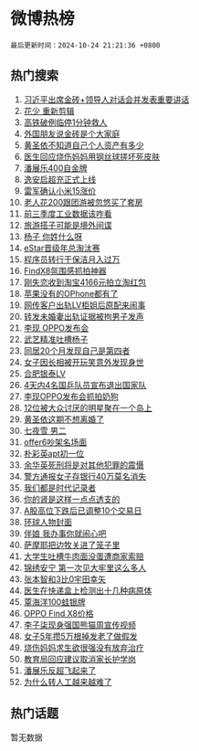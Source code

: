 # 微博热榜

`最后更新时间：2024-10-24 21:21:36 +0800`

## 热门搜索

1. [习近平出席金砖+领导人对话会并发表重要讲话](https://m.weibo.cn/search?containerid=100103type%3D1%26t%3D10%26q%3D%23%E4%B9%A0%E8%BF%91%E5%B9%B3%E5%87%BA%E5%B8%AD%E9%87%91%E7%A0%96%2B%E9%A2%86%E5%AF%BC%E4%BA%BA%E5%AF%B9%E8%AF%9D%E4%BC%9A%E5%B9%B6%E5%8F%91%E8%A1%A8%E9%87%8D%E8%A6%81%E8%AE%B2%E8%AF%9D%23&stream_entry_id=51&isnewpage=1&extparam=seat%3D1%26cate%3D10103%26stream_entry_id%3D51%26pos%3D0%26filter_type%3Drealtimehot%26q%3D%2523%25E4%25B9%25A0%25E8%25BF%2591%25E5%25B9%25B3%25E5%2587%25BA%25E5%25B8%25AD%25E9%2587%2591%25E7%25A0%2596%252B%25E9%25A2%2586%25E5%25AF%25BC%25E4%25BA%25BA%25E5%25AF%25B9%25E8%25AF%259D%25E4%25BC%259A%25E5%25B9%25B6%25E5%258F%2591%25E8%25A1%25A8%25E9%2587%258D%25E8%25A6%2581%25E8%25AE%25B2%25E8%25AF%259D%2523%26dgr%3D0%26c_type%3D51%26display_time%3D1729776095%26pre_seqid%3D17297760953540106353068)
1. [花少 重新剪辑](https://m.weibo.cn/search?containerid=100103type%3D1%26t%3D10%26q%3D%E8%8A%B1%E5%B0%91+%E9%87%8D%E6%96%B0%E5%89%AA%E8%BE%91&stream_entry_id=31&isnewpage=1&extparam=seat%3D1%26flag%3D2%26stream_entry_id%3D31%26realpos%3D1%26lcate%3D5001%26cate%3D5001%26band_rank%3D1%26pos%3D0%26filter_type%3Drealtimehot%26q%3D%25E8%258A%25B1%25E5%25B0%2591%2520%25E9%2587%258D%25E6%2596%25B0%25E5%2589%25AA%25E8%25BE%2591%26dgr%3D0%26c_type%3D31%26display_time%3D1729776095%26pre_seqid%3D17297760953540106353068)
1. [高铁破例临停1分钟救人](https://m.weibo.cn/search?containerid=100103type%3D1%26t%3D10%26q%3D%23%E9%AB%98%E9%93%81%E7%A0%B4%E4%BE%8B%E4%B8%B4%E5%81%9C1%E5%88%86%E9%92%9F%E6%95%91%E4%BA%BA%23&stream_entry_id=31&isnewpage=1&extparam=seat%3D1%26flag%3D32768%26stream_entry_id%3D31%26realpos%3D2%26lcate%3D5001%26cate%3D5001%26band_rank%3D2%26pos%3D1%26filter_type%3Drealtimehot%26q%3D%2523%25E9%25AB%2598%25E9%2593%2581%25E7%25A0%25B4%25E4%25BE%258B%25E4%25B8%25B4%25E5%2581%259C1%25E5%2588%2586%25E9%2592%259F%25E6%2595%2591%25E4%25BA%25BA%2523%26dgr%3D0%26c_type%3D31%26display_time%3D1729776095%26pre_seqid%3D17297760953540106353068)
1. [外国朋友说金砖是个大家庭](https://m.weibo.cn/search?containerid=100103type%3D1%26t%3D10%26q%3D%23%E5%A4%96%E5%9B%BD%E6%9C%8B%E5%8F%8B%E8%AF%B4%E9%87%91%E7%A0%96%E6%98%AF%E4%B8%AA%E5%A4%A7%E5%AE%B6%E5%BA%AD%23&stream_entry_id=31&isnewpage=1&extparam=seat%3D1%26flag%3D1%26stream_entry_id%3D31%26realpos%3D3%26lcate%3D5001%26cate%3D5001%26band_rank%3D3%26pos%3D2%26filter_type%3Drealtimehot%26q%3D%2523%25E5%25A4%2596%25E5%259B%25BD%25E6%259C%258B%25E5%258F%258B%25E8%25AF%25B4%25E9%2587%2591%25E7%25A0%2596%25E6%2598%25AF%25E4%25B8%25AA%25E5%25A4%25A7%25E5%25AE%25B6%25E5%25BA%25AD%2523%26dgr%3D0%26c_type%3D31%26display_time%3D1729776095%26pre_seqid%3D17297760953540106353068)
1. [黄圣依不知道自己个人资产有多少](https://m.weibo.cn/search?containerid=100103type%3D1%26t%3D10%26q%3D%23%E9%BB%84%E5%9C%A3%E4%BE%9D%E4%B8%8D%E7%9F%A5%E9%81%93%E8%87%AA%E5%B7%B1%E4%B8%AA%E4%BA%BA%E8%B5%84%E4%BA%A7%E6%9C%89%E5%A4%9A%E5%B0%91%23&stream_entry_id=31&isnewpage=1&extparam=seat%3D1%26flag%3D1%26stream_entry_id%3D31%26realpos%3D4%26lcate%3D5001%26cate%3D5001%26band_rank%3D4%26pos%3D3%26filter_type%3Drealtimehot%26q%3D%2523%25E9%25BB%2584%25E5%259C%25A3%25E4%25BE%259D%25E4%25B8%258D%25E7%259F%25A5%25E9%2581%2593%25E8%2587%25AA%25E5%25B7%25B1%25E4%25B8%25AA%25E4%25BA%25BA%25E8%25B5%2584%25E4%25BA%25A7%25E6%259C%2589%25E5%25A4%259A%25E5%25B0%2591%2523%26dgr%3D0%26c_type%3D31%26display_time%3D1729776095%26pre_seqid%3D17297760953540106353068)
1. [医生回应烧伤妈妈用钢丝球搓坏死皮肤](https://m.weibo.cn/search?containerid=100103type%3D1%26t%3D10%26q%3D%23%E5%8C%BB%E7%94%9F%E5%9B%9E%E5%BA%94%E7%83%A7%E4%BC%A4%E5%A6%88%E5%A6%88%E7%94%A8%E9%92%A2%E4%B8%9D%E7%90%83%E6%90%93%E5%9D%8F%E6%AD%BB%E7%9A%AE%E8%82%A4%23&stream_entry_id=31&isnewpage=1&extparam=seat%3D1%26flag%3D0%26stream_entry_id%3D31%26realpos%3D5%26lcate%3D5001%26cate%3D5001%26band_rank%3D5%26pos%3D4%26filter_type%3Drealtimehot%26q%3D%2523%25E5%258C%25BB%25E7%2594%259F%25E5%259B%259E%25E5%25BA%2594%25E7%2583%25A7%25E4%25BC%25A4%25E5%25A6%2588%25E5%25A6%2588%25E7%2594%25A8%25E9%2592%25A2%25E4%25B8%259D%25E7%2590%2583%25E6%2590%2593%25E5%259D%258F%25E6%25AD%25BB%25E7%259A%25AE%25E8%2582%25A4%2523%26dgr%3D0%26c_type%3D31%26display_time%3D1729776095%26pre_seqid%3D17297760953540106353068)
1. [潘展乐400自金牌](https://m.weibo.cn/search?containerid=100103type%3D1%26t%3D10%26q%3D%23%E6%BD%98%E5%B1%95%E4%B9%90400%E8%87%AA%E9%87%91%E7%89%8C%23&stream_entry_id=31&isnewpage=1&extparam=seat%3D1%26flag%3D0%26stream_entry_id%3D31%26realpos%3D6%26lcate%3D5001%26cate%3D5001%26band_rank%3D6%26pos%3D5%26filter_type%3Drealtimehot%26q%3D%2523%25E6%25BD%2598%25E5%25B1%2595%25E4%25B9%2590400%25E8%2587%25AA%25E9%2587%2591%25E7%2589%258C%2523%26dgr%3D0%26c_type%3D31%26display_time%3D1729776095%26pre_seqid%3D17297760953540106353068)
1. [逸安启超充正式上线](https://m.weibo.cn/search?containerid=100103type%3D1%26t%3D10%26q%3D%23%E9%80%B8%E5%AE%89%E5%90%AF%E8%B6%85%E5%85%85%E6%AD%A3%E5%BC%8F%E4%B8%8A%E7%BA%BF%23&stream_entry_id=31&isnewpage=1&extparam=seat%3D1%26adid%3D259941%26stream_entry_id%3D31%26topic_ad%3D1%26c_type%3D31%26lcate%3D5001%26is_ad_pos%3D1%26band_rank%3D7%26pos%3D6%26filter_type%3Drealtimehot%26q%3D%2523%25E9%2580%25B8%25E5%25AE%2589%25E5%2590%25AF%25E8%25B6%2585%25E5%2585%2585%25E6%25AD%25A3%25E5%25BC%258F%25E4%25B8%258A%25E7%25BA%25BF%2523%26cate%3D5001%26dgr%3D0%26display_time%3D1729776095%26pre_seqid%3D17297760953540106353068)
1. [雷军确认小米15涨价](https://m.weibo.cn/search?containerid=100103type%3D1%26t%3D10%26q%3D%23%E9%9B%B7%E5%86%9B%E7%A1%AE%E8%AE%A4%E5%B0%8F%E7%B1%B315%E6%B6%A8%E4%BB%B7%23&stream_entry_id=31&isnewpage=1&extparam=seat%3D1%26flag%3D0%26stream_entry_id%3D31%26realpos%3D7%26lcate%3D5001%26cate%3D5001%26band_rank%3D7%26pos%3D7%26filter_type%3Drealtimehot%26q%3D%2523%25E9%259B%25B7%25E5%2586%259B%25E7%25A1%25AE%25E8%25AE%25A4%25E5%25B0%258F%25E7%25B1%25B315%25E6%25B6%25A8%25E4%25BB%25B7%2523%26dgr%3D0%26c_type%3D31%26display_time%3D1729776095%26pre_seqid%3D17297760953540106353068)
1. [老人花200跟团游被忽悠买了套房](https://m.weibo.cn/search?containerid=100103type%3D1%26t%3D10%26q%3D%23%E8%80%81%E4%BA%BA%E8%8A%B1200%E8%B7%9F%E5%9B%A2%E6%B8%B8%E8%A2%AB%E5%BF%BD%E6%82%A0%E4%B9%B0%E4%BA%86%E5%A5%97%E6%88%BF%23&stream_entry_id=31&isnewpage=1&extparam=seat%3D1%26flag%3D0%26stream_entry_id%3D31%26realpos%3D8%26lcate%3D5001%26cate%3D5001%26band_rank%3D8%26pos%3D8%26filter_type%3Drealtimehot%26q%3D%2523%25E8%2580%2581%25E4%25BA%25BA%25E8%258A%25B1200%25E8%25B7%259F%25E5%259B%25A2%25E6%25B8%25B8%25E8%25A2%25AB%25E5%25BF%25BD%25E6%2582%25A0%25E4%25B9%25B0%25E4%25BA%2586%25E5%25A5%2597%25E6%2588%25BF%2523%26dgr%3D0%26c_type%3D31%26display_time%3D1729776095%26pre_seqid%3D17297760953540106353068)
1. [前三季度工业数据该咋看](https://m.weibo.cn/search?containerid=100103type%3D1%26t%3D10%26q%3D%23%E5%89%8D%E4%B8%89%E5%AD%A3%E5%BA%A6%E5%B7%A5%E4%B8%9A%E6%95%B0%E6%8D%AE%E8%AF%A5%E5%92%8B%E7%9C%8B%23&stream_entry_id=31&isnewpage=1&extparam=seat%3D1%26flag%3D1%26stream_entry_id%3D31%26realpos%3D9%26lcate%3D5001%26cate%3D5001%26band_rank%3D9%26pos%3D9%26filter_type%3Drealtimehot%26q%3D%2523%25E5%2589%258D%25E4%25B8%2589%25E5%25AD%25A3%25E5%25BA%25A6%25E5%25B7%25A5%25E4%25B8%259A%25E6%2595%25B0%25E6%258D%25AE%25E8%25AF%25A5%25E5%2592%258B%25E7%259C%258B%2523%26dgr%3D0%26c_type%3D31%26display_time%3D1729776095%26pre_seqid%3D17297760953540106353068)
1. [旅游搭子可能是境外间谍](https://m.weibo.cn/search?containerid=100103type%3D1%26t%3D10%26q%3D%23%E6%97%85%E6%B8%B8%E6%90%AD%E5%AD%90%E5%8F%AF%E8%83%BD%E6%98%AF%E5%A2%83%E5%A4%96%E9%97%B4%E8%B0%8D%23&stream_entry_id=31&isnewpage=1&extparam=seat%3D1%26flag%3D1%26stream_entry_id%3D31%26realpos%3D10%26lcate%3D5001%26cate%3D5001%26band_rank%3D10%26pos%3D10%26filter_type%3Drealtimehot%26q%3D%2523%25E6%2597%2585%25E6%25B8%25B8%25E6%2590%25AD%25E5%25AD%2590%25E5%258F%25AF%25E8%2583%25BD%25E6%2598%25AF%25E5%25A2%2583%25E5%25A4%2596%25E9%2597%25B4%25E8%25B0%258D%2523%26dgr%3D0%26c_type%3D31%26display_time%3D1729776095%26pre_seqid%3D17297760953540106353068)
1. [杨子 你姓什么呀](https://m.weibo.cn/search?containerid=100103type%3D1%26t%3D10%26q%3D%E6%9D%A8%E5%AD%90+%E4%BD%A0%E5%A7%93%E4%BB%80%E4%B9%88%E5%91%80&stream_entry_id=31&isnewpage=1&extparam=seat%3D1%26flag%3D2%26stream_entry_id%3D31%26realpos%3D11%26lcate%3D5001%26cate%3D5001%26band_rank%3D11%26pos%3D11%26filter_type%3Drealtimehot%26q%3D%25E6%259D%25A8%25E5%25AD%2590%2520%25E4%25BD%25A0%25E5%25A7%2593%25E4%25BB%2580%25E4%25B9%2588%25E5%2591%2580%26dgr%3D0%26c_type%3D31%26display_time%3D1729776095%26pre_seqid%3D17297760953540106353068)
1. [eStar晋级年总淘汰赛](https://m.weibo.cn/search?containerid=100103type%3D1%26t%3D10%26q%3D%23eStar%E6%99%8B%E7%BA%A7%E5%B9%B4%E6%80%BB%E6%B7%98%E6%B1%B0%E8%B5%9B%23&stream_entry_id=31&isnewpage=1&extparam=seat%3D1%26flag%3D1%26stream_entry_id%3D31%26realpos%3D12%26lcate%3D5001%26cate%3D5001%26band_rank%3D12%26pos%3D12%26filter_type%3Drealtimehot%26q%3D%2523eStar%25E6%2599%258B%25E7%25BA%25A7%25E5%25B9%25B4%25E6%2580%25BB%25E6%25B7%2598%25E6%25B1%25B0%25E8%25B5%259B%2523%26dgr%3D0%26c_type%3D31%26display_time%3D1729776095%26pre_seqid%3D17297760953540106353068)
1. [程序员转行干保洁月入过万](https://m.weibo.cn/search?containerid=100103type%3D1%26t%3D10%26q%3D%23%E7%A8%8B%E5%BA%8F%E5%91%98%E8%BD%AC%E8%A1%8C%E5%B9%B2%E4%BF%9D%E6%B4%81%E6%9C%88%E5%85%A5%E8%BF%87%E4%B8%87%23&stream_entry_id=31&isnewpage=1&extparam=seat%3D1%26flag%3D1%26stream_entry_id%3D31%26realpos%3D13%26lcate%3D5001%26cate%3D5001%26band_rank%3D13%26pos%3D13%26filter_type%3Drealtimehot%26q%3D%2523%25E7%25A8%258B%25E5%25BA%258F%25E5%2591%2598%25E8%25BD%25AC%25E8%25A1%258C%25E5%25B9%25B2%25E4%25BF%259D%25E6%25B4%2581%25E6%259C%2588%25E5%2585%25A5%25E8%25BF%2587%25E4%25B8%2587%2523%26dgr%3D0%26c_type%3D31%26display_time%3D1729776095%26pre_seqid%3D17297760953540106353068)
1. [FindX8氛围感抓拍神器](https://m.weibo.cn/search?containerid=100103type%3D1%26t%3D10%26q%3D%23FindX8%E6%B0%9B%E5%9B%B4%E6%84%9F%E6%8A%93%E6%8B%8D%E7%A5%9E%E5%99%A8%23&stream_entry_id=31&isnewpage=1&extparam=seat%3D1%26flag%3D0%26stream_entry_id%3D31%26realpos%3D14%26cate%3D5001%26lcate%3D5001%26c_type%3D31%26band_rank%3D14%26pos%3D14%26filter_type%3Drealtimehot%26q%3D%2523FindX8%25E6%25B0%259B%25E5%259B%25B4%25E6%2584%259F%25E6%258A%2593%25E6%258B%258D%25E7%25A5%259E%25E5%2599%25A8%2523%26dgr%3D0%26adid%3D260339%26display_time%3D1729776095%26pre_seqid%3D17297760953540106353068)
1. [刚失恋收到淘宝4166元拍立淘红包](https://m.weibo.cn/search?containerid=100103type%3D1%26t%3D10%26q%3D%23%E5%88%9A%E5%A4%B1%E6%81%8B%E6%94%B6%E5%88%B0%E6%B7%98%E5%AE%9D4166%E5%85%83%E6%8B%8D%E7%AB%8B%E6%B7%98%E7%BA%A2%E5%8C%85%23&stream_entry_id=31&isnewpage=1&extparam=seat%3D1%26flag%3D0%26stream_entry_id%3D31%26realpos%3D15%26cate%3D5001%26lcate%3D5001%26c_type%3D31%26band_rank%3D15%26pos%3D15%26filter_type%3Drealtimehot%26q%3D%2523%25E5%2588%259A%25E5%25A4%25B1%25E6%2581%258B%25E6%2594%25B6%25E5%2588%25B0%25E6%25B7%2598%25E5%25AE%259D4166%25E5%2585%2583%25E6%258B%258D%25E7%25AB%258B%25E6%25B7%2598%25E7%25BA%25A2%25E5%258C%2585%2523%26dgr%3D0%26adid%3D260411%26display_time%3D1729776095%26pre_seqid%3D17297760953540106353068)
1. [苹果没有的OPhone都有了](https://m.weibo.cn/search?containerid=100103type%3D1%26t%3D10%26q%3D%23%E8%8B%B9%E6%9E%9C%E6%B2%A1%E6%9C%89%E7%9A%84OPhone%E9%83%BD%E6%9C%89%E4%BA%86%23&stream_entry_id=31&isnewpage=1&extparam=seat%3D1%26flag%3D0%26stream_entry_id%3D31%26realpos%3D16%26cate%3D5001%26lcate%3D5001%26c_type%3D31%26band_rank%3D16%26pos%3D16%26filter_type%3Drealtimehot%26q%3D%2523%25E8%258B%25B9%25E6%259E%259C%25E6%25B2%25A1%25E6%259C%2589%25E7%259A%2584OPhone%25E9%2583%25BD%25E6%259C%2589%25E4%25BA%2586%2523%26dgr%3D0%26adid%3D260169%26display_time%3D1729776095%26pre_seqid%3D17297760953540106353068)
1. [网传客户出轨LV柜姐后原配来闹事](https://m.weibo.cn/search?containerid=100103type%3D1%26t%3D10%26q%3D%23%E7%BD%91%E4%BC%A0%E5%AE%A2%E6%88%B7%E5%87%BA%E8%BD%A8LV%E6%9F%9C%E5%A7%90%E5%90%8E%E5%8E%9F%E9%85%8D%E6%9D%A5%E9%97%B9%E4%BA%8B%23&stream_entry_id=31&isnewpage=1&extparam=seat%3D1%26flag%3D2%26stream_entry_id%3D31%26realpos%3D17%26lcate%3D5001%26cate%3D5001%26band_rank%3D17%26pos%3D17%26filter_type%3Drealtimehot%26q%3D%2523%25E7%25BD%2591%25E4%25BC%25A0%25E5%25AE%25A2%25E6%2588%25B7%25E5%2587%25BA%25E8%25BD%25A8LV%25E6%259F%259C%25E5%25A7%2590%25E5%2590%258E%25E5%258E%259F%25E9%2585%258D%25E6%259D%25A5%25E9%2597%25B9%25E4%25BA%258B%2523%26dgr%3D0%26c_type%3D31%26display_time%3D1729776095%26pre_seqid%3D17297760953540106353068)
1. [转发未婚妻出轨证据被拘男子发声](https://m.weibo.cn/search?containerid=100103type%3D1%26t%3D10%26q%3D%23%E8%BD%AC%E5%8F%91%E6%9C%AA%E5%A9%9A%E5%A6%BB%E5%87%BA%E8%BD%A8%E8%AF%81%E6%8D%AE%E8%A2%AB%E6%8B%98%E7%94%B7%E5%AD%90%E5%8F%91%E5%A3%B0%23&stream_entry_id=31&isnewpage=1&extparam=seat%3D1%26flag%3D1%26stream_entry_id%3D31%26realpos%3D18%26lcate%3D5001%26cate%3D5001%26band_rank%3D18%26pos%3D18%26filter_type%3Drealtimehot%26q%3D%2523%25E8%25BD%25AC%25E5%258F%2591%25E6%259C%25AA%25E5%25A9%259A%25E5%25A6%25BB%25E5%2587%25BA%25E8%25BD%25A8%25E8%25AF%2581%25E6%258D%25AE%25E8%25A2%25AB%25E6%258B%2598%25E7%2594%25B7%25E5%25AD%2590%25E5%258F%2591%25E5%25A3%25B0%2523%26dgr%3D0%26c_type%3D31%26display_time%3D1729776095%26pre_seqid%3D17297760953540106353068)
1. [李现 OPPO发布会](https://m.weibo.cn/search?containerid=100103type%3D1%26t%3D10%26q%3D%E6%9D%8E%E7%8E%B0+OPPO%E5%8F%91%E5%B8%83%E4%BC%9A&stream_entry_id=31&isnewpage=1&extparam=seat%3D1%26flag%3D1%26stream_entry_id%3D31%26realpos%3D19%26lcate%3D5001%26cate%3D5001%26band_rank%3D19%26pos%3D19%26filter_type%3Drealtimehot%26q%3D%25E6%259D%258E%25E7%258E%25B0%2520OPPO%25E5%258F%2591%25E5%25B8%2583%25E4%25BC%259A%26dgr%3D0%26c_type%3D31%26display_time%3D1729776095%26pre_seqid%3D17297760953540106353068)
1. [武艺精准吐槽杨子](https://m.weibo.cn/search?containerid=100103type%3D1%26t%3D10%26q%3D%23%E6%AD%A6%E8%89%BA%E7%B2%BE%E5%87%86%E5%90%90%E6%A7%BD%E6%9D%A8%E5%AD%90%23&stream_entry_id=31&isnewpage=1&extparam=seat%3D1%26flag%3D0%26stream_entry_id%3D31%26realpos%3D20%26lcate%3D5001%26cate%3D5001%26band_rank%3D20%26pos%3D20%26filter_type%3Drealtimehot%26q%3D%2523%25E6%25AD%25A6%25E8%2589%25BA%25E7%25B2%25BE%25E5%2587%2586%25E5%2590%2590%25E6%25A7%25BD%25E6%259D%25A8%25E5%25AD%2590%2523%26dgr%3D0%26c_type%3D31%26display_time%3D1729776095%26pre_seqid%3D17297760953540106353068)
1. [同居20个月发现自己是第四者](https://m.weibo.cn/search?containerid=100103type%3D1%26t%3D10%26q%3D%23%E5%90%8C%E5%B1%8520%E4%B8%AA%E6%9C%88%E5%8F%91%E7%8E%B0%E8%87%AA%E5%B7%B1%E6%98%AF%E7%AC%AC%E5%9B%9B%E8%80%85%23&stream_entry_id=31&isnewpage=1&extparam=seat%3D1%26flag%3D1%26stream_entry_id%3D31%26realpos%3D21%26lcate%3D5001%26cate%3D5001%26band_rank%3D21%26pos%3D21%26filter_type%3Drealtimehot%26q%3D%2523%25E5%2590%258C%25E5%25B1%258520%25E4%25B8%25AA%25E6%259C%2588%25E5%258F%2591%25E7%258E%25B0%25E8%2587%25AA%25E5%25B7%25B1%25E6%2598%25AF%25E7%25AC%25AC%25E5%259B%259B%25E8%2580%2585%2523%26dgr%3D0%26c_type%3D31%26display_time%3D1729776095%26pre_seqid%3D17297760953540106353068)
1. [女子因长相被开玩笑意外发现身世](https://m.weibo.cn/search?containerid=100103type%3D1%26t%3D10%26q%3D%23%E5%A5%B3%E5%AD%90%E5%9B%A0%E9%95%BF%E7%9B%B8%E8%A2%AB%E5%BC%80%E7%8E%A9%E7%AC%91%E6%84%8F%E5%A4%96%E5%8F%91%E7%8E%B0%E8%BA%AB%E4%B8%96%23&stream_entry_id=31&isnewpage=1&extparam=seat%3D1%26flag%3D0%26stream_entry_id%3D31%26realpos%3D22%26lcate%3D5001%26cate%3D5001%26band_rank%3D22%26pos%3D22%26filter_type%3Drealtimehot%26q%3D%2523%25E5%25A5%25B3%25E5%25AD%2590%25E5%259B%25A0%25E9%2595%25BF%25E7%259B%25B8%25E8%25A2%25AB%25E5%25BC%2580%25E7%258E%25A9%25E7%25AC%2591%25E6%2584%258F%25E5%25A4%2596%25E5%258F%2591%25E7%258E%25B0%25E8%25BA%25AB%25E4%25B8%2596%2523%26dgr%3D0%26c_type%3D31%26display_time%3D1729776095%26pre_seqid%3D17297760953540106353068)
1. [合肥银泰LV](https://m.weibo.cn/search?containerid=100103type%3D1%26t%3D10%26q%3D%E5%90%88%E8%82%A5%E9%93%B6%E6%B3%B0LV&stream_entry_id=31&isnewpage=1&extparam=seat%3D1%26flag%3D0%26stream_entry_id%3D31%26realpos%3D23%26lcate%3D5001%26cate%3D5001%26band_rank%3D23%26pos%3D23%26filter_type%3Drealtimehot%26q%3D%25E5%2590%2588%25E8%2582%25A5%25E9%2593%25B6%25E6%25B3%25B0LV%26dgr%3D0%26c_type%3D31%26display_time%3D1729776095%26pre_seqid%3D17297760953540106353068)
1. [4天内4名国乒队员宣布退出国家队](https://m.weibo.cn/search?containerid=100103type%3D1%26t%3D10%26q%3D%234%E5%A4%A9%E5%86%854%E5%90%8D%E5%9B%BD%E4%B9%92%E9%98%9F%E5%91%98%E5%AE%A3%E5%B8%83%E9%80%80%E5%87%BA%E5%9B%BD%E5%AE%B6%E9%98%9F%23&stream_entry_id=31&isnewpage=1&extparam=seat%3D1%26flag%3D2%26stream_entry_id%3D31%26realpos%3D24%26lcate%3D5001%26cate%3D5001%26band_rank%3D24%26pos%3D24%26filter_type%3Drealtimehot%26q%3D%25234%25E5%25A4%25A9%25E5%2586%25854%25E5%2590%258D%25E5%259B%25BD%25E4%25B9%2592%25E9%2598%259F%25E5%2591%2598%25E5%25AE%25A3%25E5%25B8%2583%25E9%2580%2580%25E5%2587%25BA%25E5%259B%25BD%25E5%25AE%25B6%25E9%2598%259F%2523%26dgr%3D0%26c_type%3D31%26display_time%3D1729776095%26pre_seqid%3D17297760953540106353068)
1. [李现OPPO发布会抓拍奶狗](https://m.weibo.cn/search?containerid=100103type%3D1%26t%3D10%26q%3D%23%E6%9D%8E%E7%8E%B0OPPO%E5%8F%91%E5%B8%83%E4%BC%9A%E6%8A%93%E6%8B%8D%E5%A5%B6%E7%8B%97%23&stream_entry_id=31&isnewpage=1&extparam=seat%3D1%26flag%3D0%26stream_entry_id%3D31%26realpos%3D25%26cate%3D5001%26lcate%3D5001%26c_type%3D31%26band_rank%3D25%26pos%3D25%26filter_type%3Drealtimehot%26q%3D%2523%25E6%259D%258E%25E7%258E%25B0OPPO%25E5%258F%2591%25E5%25B8%2583%25E4%25BC%259A%25E6%258A%2593%25E6%258B%258D%25E5%25A5%25B6%25E7%258B%2597%2523%26dgr%3D0%26adid%3D260366%26display_time%3D1729776095%26pre_seqid%3D17297760953540106353068)
1. [12位被大众讨厌的明星聚在一个岛上](https://m.weibo.cn/search?containerid=100103type%3D1%26t%3D10%26q%3D%2312%E4%BD%8D%E8%A2%AB%E5%A4%A7%E4%BC%97%E8%AE%A8%E5%8E%8C%E7%9A%84%E6%98%8E%E6%98%9F%E8%81%9A%E5%9C%A8%E4%B8%80%E4%B8%AA%E5%B2%9B%E4%B8%8A%23&stream_entry_id=31&isnewpage=1&extparam=seat%3D1%26flag%3D1%26stream_entry_id%3D31%26realpos%3D26%26lcate%3D5001%26cate%3D5001%26band_rank%3D26%26pos%3D26%26filter_type%3Drealtimehot%26q%3D%252312%25E4%25BD%258D%25E8%25A2%25AB%25E5%25A4%25A7%25E4%25BC%2597%25E8%25AE%25A8%25E5%258E%258C%25E7%259A%2584%25E6%2598%258E%25E6%2598%259F%25E8%2581%259A%25E5%259C%25A8%25E4%25B8%2580%25E4%25B8%25AA%25E5%25B2%259B%25E4%25B8%258A%2523%26dgr%3D0%26c_type%3D31%26display_time%3D1729776095%26pre_seqid%3D17297760953540106353068)
1. [黄圣依这期不想离婚了](https://m.weibo.cn/search?containerid=100103type%3D1%26t%3D10%26q%3D%23%E9%BB%84%E5%9C%A3%E4%BE%9D%E8%BF%99%E6%9C%9F%E4%B8%8D%E6%83%B3%E7%A6%BB%E5%A9%9A%E4%BA%86%23&stream_entry_id=31&isnewpage=1&extparam=seat%3D1%26flag%3D0%26stream_entry_id%3D31%26realpos%3D27%26lcate%3D5001%26cate%3D5001%26band_rank%3D27%26pos%3D27%26filter_type%3Drealtimehot%26q%3D%2523%25E9%25BB%2584%25E5%259C%25A3%25E4%25BE%259D%25E8%25BF%2599%25E6%259C%259F%25E4%25B8%258D%25E6%2583%25B3%25E7%25A6%25BB%25E5%25A9%259A%25E4%25BA%2586%2523%26dgr%3D0%26c_type%3D31%26display_time%3D1729776095%26pre_seqid%3D17297760953540106353068)
1. [七夜雪 男二](https://m.weibo.cn/search?containerid=100103type%3D1%26t%3D10%26q%3D%E4%B8%83%E5%A4%9C%E9%9B%AA+%E7%94%B7%E4%BA%8C&stream_entry_id=31&isnewpage=1&extparam=seat%3D1%26flag%3D1%26stream_entry_id%3D31%26realpos%3D28%26lcate%3D5001%26cate%3D5001%26band_rank%3D28%26pos%3D28%26filter_type%3Drealtimehot%26q%3D%25E4%25B8%2583%25E5%25A4%259C%25E9%259B%25AA%2520%25E7%2594%25B7%25E4%25BA%258C%26dgr%3D0%26c_type%3D31%26display_time%3D1729776095%26pre_seqid%3D17297760953540106353068)
1. [offer6吵架名场面](https://m.weibo.cn/search?containerid=100103type%3D1%26t%3D10%26q%3Doffer6%E5%90%B5%E6%9E%B6%E5%90%8D%E5%9C%BA%E9%9D%A2&stream_entry_id=31&isnewpage=1&extparam=seat%3D1%26flag%3D1%26stream_entry_id%3D31%26realpos%3D29%26lcate%3D5001%26cate%3D5001%26band_rank%3D29%26pos%3D29%26filter_type%3Drealtimehot%26q%3Doffer6%25E5%2590%25B5%25E6%259E%25B6%25E5%2590%258D%25E5%259C%25BA%25E9%259D%25A2%26dgr%3D0%26c_type%3D31%26display_time%3D1729776095%26pre_seqid%3D17297760953540106353068)
1. [朴彩英apt初一位](https://m.weibo.cn/search?containerid=100103type%3D1%26t%3D10%26q%3D%23%E6%9C%B4%E5%BD%A9%E8%8B%B1apt%E5%88%9D%E4%B8%80%E4%BD%8D%23&stream_entry_id=31&isnewpage=1&extparam=seat%3D1%26flag%3D1%26stream_entry_id%3D31%26realpos%3D30%26lcate%3D5001%26cate%3D5001%26band_rank%3D30%26pos%3D30%26filter_type%3Drealtimehot%26q%3D%2523%25E6%259C%25B4%25E5%25BD%25A9%25E8%258B%25B1apt%25E5%2588%259D%25E4%25B8%2580%25E4%25BD%258D%2523%26dgr%3D0%26c_type%3D31%26display_time%3D1729776095%26pre_seqid%3D17297760953540106353068)
1. [余华英死刑将是对其他犯罪的震慑](https://m.weibo.cn/search?containerid=100103type%3D1%26t%3D10%26q%3D%23%E4%BD%99%E5%8D%8E%E8%8B%B1%E6%AD%BB%E5%88%91%E5%B0%86%E6%98%AF%E5%AF%B9%E5%85%B6%E4%BB%96%E7%8A%AF%E7%BD%AA%E7%9A%84%E9%9C%87%E6%85%91%23&stream_entry_id=31&isnewpage=1&extparam=seat%3D1%26flag%3D0%26stream_entry_id%3D31%26realpos%3D31%26lcate%3D5001%26cate%3D5001%26band_rank%3D31%26pos%3D31%26filter_type%3Drealtimehot%26q%3D%2523%25E4%25BD%2599%25E5%258D%258E%25E8%258B%25B1%25E6%25AD%25BB%25E5%2588%2591%25E5%25B0%2586%25E6%2598%25AF%25E5%25AF%25B9%25E5%2585%25B6%25E4%25BB%2596%25E7%258A%25AF%25E7%25BD%25AA%25E7%259A%2584%25E9%259C%2587%25E6%2585%2591%2523%26dgr%3D0%26c_type%3D31%26display_time%3D1729776095%26pre_seqid%3D17297760953540106353068)
1. [警方通报女子存银行40万莫名消失](https://m.weibo.cn/search?containerid=100103type%3D1%26t%3D10%26q%3D%23%E8%AD%A6%E6%96%B9%E9%80%9A%E6%8A%A5%E5%A5%B3%E5%AD%90%E5%AD%98%E9%93%B6%E8%A1%8C40%E4%B8%87%E8%8E%AB%E5%90%8D%E6%B6%88%E5%A4%B1%23&stream_entry_id=31&isnewpage=1&extparam=seat%3D1%26flag%3D1%26stream_entry_id%3D31%26realpos%3D32%26lcate%3D5001%26cate%3D5001%26band_rank%3D32%26pos%3D32%26filter_type%3Drealtimehot%26q%3D%2523%25E8%25AD%25A6%25E6%2596%25B9%25E9%2580%259A%25E6%258A%25A5%25E5%25A5%25B3%25E5%25AD%2590%25E5%25AD%2598%25E9%2593%25B6%25E8%25A1%258C40%25E4%25B8%2587%25E8%258E%25AB%25E5%2590%258D%25E6%25B6%2588%25E5%25A4%25B1%2523%26dgr%3D0%26c_type%3D31%26display_time%3D1729776095%26pre_seqid%3D17297760953540106353068)
1. [我们都是时代记录者](https://m.weibo.cn/search?containerid=100103type%3D1%26t%3D10%26q%3D%23%E6%88%91%E4%BB%AC%E9%83%BD%E6%98%AF%E6%97%B6%E4%BB%A3%E8%AE%B0%E5%BD%95%E8%80%85%23&stream_entry_id=31&isnewpage=1&extparam=seat%3D1%26flag%3D1%26stream_entry_id%3D31%26realpos%3D33%26lcate%3D5001%26cate%3D5001%26band_rank%3D33%26pos%3D33%26filter_type%3Drealtimehot%26q%3D%2523%25E6%2588%2591%25E4%25BB%25AC%25E9%2583%25BD%25E6%2598%25AF%25E6%2597%25B6%25E4%25BB%25A3%25E8%25AE%25B0%25E5%25BD%2595%25E8%2580%2585%2523%26dgr%3D0%26c_type%3D31%26display_time%3D1729776095%26pre_seqid%3D17297760953540106353068)
1. [你的肾是这样一点点透支的](https://m.weibo.cn/search?containerid=100103type%3D1%26t%3D10%26q%3D%23%E4%BD%A0%E7%9A%84%E8%82%BE%E6%98%AF%E8%BF%99%E6%A0%B7%E4%B8%80%E7%82%B9%E7%82%B9%E9%80%8F%E6%94%AF%E7%9A%84%23&stream_entry_id=31&isnewpage=1&extparam=seat%3D1%26flag%3D1%26stream_entry_id%3D31%26realpos%3D34%26lcate%3D5001%26cate%3D5001%26band_rank%3D34%26pos%3D34%26filter_type%3Drealtimehot%26q%3D%2523%25E4%25BD%25A0%25E7%259A%2584%25E8%2582%25BE%25E6%2598%25AF%25E8%25BF%2599%25E6%25A0%25B7%25E4%25B8%2580%25E7%2582%25B9%25E7%2582%25B9%25E9%2580%258F%25E6%2594%25AF%25E7%259A%2584%2523%26dgr%3D0%26c_type%3D31%26display_time%3D1729776095%26pre_seqid%3D17297760953540106353068)
1. [A股高位下跌后已调整10个交易日](https://m.weibo.cn/search?containerid=100103type%3D1%26t%3D10%26q%3D%23A%E8%82%A1%E9%AB%98%E4%BD%8D%E4%B8%8B%E8%B7%8C%E5%90%8E%E5%B7%B2%E8%B0%83%E6%95%B410%E4%B8%AA%E4%BA%A4%E6%98%93%E6%97%A5%23&stream_entry_id=31&isnewpage=1&extparam=seat%3D1%26flag%3D1%26stream_entry_id%3D31%26realpos%3D35%26lcate%3D5001%26cate%3D5001%26band_rank%3D35%26pos%3D35%26filter_type%3Drealtimehot%26q%3D%2523A%25E8%2582%25A1%25E9%25AB%2598%25E4%25BD%258D%25E4%25B8%258B%25E8%25B7%258C%25E5%2590%258E%25E5%25B7%25B2%25E8%25B0%2583%25E6%2595%25B410%25E4%25B8%25AA%25E4%25BA%25A4%25E6%2598%2593%25E6%2597%25A5%2523%26dgr%3D0%26c_type%3D31%26display_time%3D1729776095%26pre_seqid%3D17297760953540106353068)
1. [环球人物封面](https://m.weibo.cn/search?containerid=100103type%3D1%26t%3D10%26q%3D%E7%8E%AF%E7%90%83%E4%BA%BA%E7%89%A9%E5%B0%81%E9%9D%A2&stream_entry_id=31&isnewpage=1&extparam=seat%3D1%26flag%3D1%26stream_entry_id%3D31%26realpos%3D36%26lcate%3D5001%26cate%3D5001%26band_rank%3D36%26pos%3D36%26filter_type%3Drealtimehot%26q%3D%25E7%258E%25AF%25E7%2590%2583%25E4%25BA%25BA%25E7%2589%25A9%25E5%25B0%2581%25E9%259D%25A2%26dgr%3D0%26c_type%3D31%26display_time%3D1729776095%26pre_seqid%3D17297760953540106353068)
1. [伴娘 我办事你就闹心吧](https://m.weibo.cn/search?containerid=100103type%3D1%26t%3D10%26q%3D%E4%BC%B4%E5%A8%98+%E6%88%91%E5%8A%9E%E4%BA%8B%E4%BD%A0%E5%B0%B1%E9%97%B9%E5%BF%83%E5%90%A7&stream_entry_id=31&isnewpage=1&extparam=seat%3D1%26flag%3D1%26stream_entry_id%3D31%26realpos%3D37%26lcate%3D5001%26cate%3D5001%26band_rank%3D37%26pos%3D37%26filter_type%3Drealtimehot%26q%3D%25E4%25BC%25B4%25E5%25A8%2598%2520%25E6%2588%2591%25E5%258A%259E%25E4%25BA%258B%25E4%25BD%25A0%25E5%25B0%25B1%25E9%2597%25B9%25E5%25BF%2583%25E5%2590%25A7%26dgr%3D0%26c_type%3D31%26display_time%3D1729776095%26pre_seqid%3D17297760953540106353068)
1. [萨摩耶把边牧关进了笼子里](https://m.weibo.cn/search?containerid=100103type%3D1%26t%3D10%26q%3D%E8%90%A8%E6%91%A9%E8%80%B6%E6%8A%8A%E8%BE%B9%E7%89%A7%E5%85%B3%E8%BF%9B%E4%BA%86%E7%AC%BC%E5%AD%90%E9%87%8C&stream_entry_id=31&isnewpage=1&extparam=seat%3D1%26flag%3D0%26stream_entry_id%3D31%26realpos%3D38%26lcate%3D5001%26cate%3D5001%26band_rank%3D38%26pos%3D38%26filter_type%3Drealtimehot%26q%3D%25E8%2590%25A8%25E6%2591%25A9%25E8%2580%25B6%25E6%258A%258A%25E8%25BE%25B9%25E7%2589%25A7%25E5%2585%25B3%25E8%25BF%259B%25E4%25BA%2586%25E7%25AC%25BC%25E5%25AD%2590%25E9%2587%258C%26dgr%3D0%26c_type%3D31%26display_time%3D1729776095%26pre_seqid%3D17297760953540106353068)
1. [大学生吐槽牛肉面没蛋遭商家索赔](https://m.weibo.cn/search?containerid=100103type%3D1%26t%3D10%26q%3D%23%E5%A4%A7%E5%AD%A6%E7%94%9F%E5%90%90%E6%A7%BD%E7%89%9B%E8%82%89%E9%9D%A2%E6%B2%A1%E8%9B%8B%E9%81%AD%E5%95%86%E5%AE%B6%E7%B4%A2%E8%B5%94%23&stream_entry_id=31&isnewpage=1&extparam=seat%3D1%26flag%3D0%26stream_entry_id%3D31%26realpos%3D39%26lcate%3D5001%26cate%3D5001%26band_rank%3D39%26pos%3D39%26filter_type%3Drealtimehot%26q%3D%2523%25E5%25A4%25A7%25E5%25AD%25A6%25E7%2594%259F%25E5%2590%2590%25E6%25A7%25BD%25E7%2589%259B%25E8%2582%2589%25E9%259D%25A2%25E6%25B2%25A1%25E8%259B%258B%25E9%2581%25AD%25E5%2595%2586%25E5%25AE%25B6%25E7%25B4%25A2%25E8%25B5%2594%2523%26dgr%3D0%26c_type%3D31%26display_time%3D1729776095%26pre_seqid%3D17297760953540106353068)
1. [锦绣安宁 第一次见大牢里这么多人](https://m.weibo.cn/search?containerid=100103type%3D1%26t%3D10%26q%3D%E9%94%A6%E7%BB%A3%E5%AE%89%E5%AE%81+%E7%AC%AC%E4%B8%80%E6%AC%A1%E8%A7%81%E5%A4%A7%E7%89%A2%E9%87%8C%E8%BF%99%E4%B9%88%E5%A4%9A%E4%BA%BA&stream_entry_id=31&isnewpage=1&extparam=seat%3D1%26flag%3D1%26stream_entry_id%3D31%26realpos%3D40%26lcate%3D5001%26cate%3D5001%26band_rank%3D40%26pos%3D40%26filter_type%3Drealtimehot%26q%3D%25E9%2594%25A6%25E7%25BB%25A3%25E5%25AE%2589%25E5%25AE%2581%2520%25E7%25AC%25AC%25E4%25B8%2580%25E6%25AC%25A1%25E8%25A7%2581%25E5%25A4%25A7%25E7%2589%25A2%25E9%2587%258C%25E8%25BF%2599%25E4%25B9%2588%25E5%25A4%259A%25E4%25BA%25BA%26dgr%3D0%26c_type%3D31%26display_time%3D1729776095%26pre_seqid%3D17297760953540106353068)
1. [张本智和3比0宇田幸矢](https://m.weibo.cn/search?containerid=100103type%3D1%26t%3D10%26q%3D%23%E5%BC%A0%E6%9C%AC%E6%99%BA%E5%92%8C3%E6%AF%940%E5%AE%87%E7%94%B0%E5%B9%B8%E7%9F%A2%23&stream_entry_id=31&isnewpage=1&extparam=seat%3D1%26flag%3D1%26stream_entry_id%3D31%26realpos%3D41%26lcate%3D5001%26cate%3D5001%26band_rank%3D41%26pos%3D41%26filter_type%3Drealtimehot%26q%3D%2523%25E5%25BC%25A0%25E6%259C%25AC%25E6%2599%25BA%25E5%2592%258C3%25E6%25AF%25940%25E5%25AE%2587%25E7%2594%25B0%25E5%25B9%25B8%25E7%259F%25A2%2523%26dgr%3D0%26c_type%3D31%26display_time%3D1729776095%26pre_seqid%3D17297760953540106353068)
1. [医生在快递盒上检测出十几种病原体](https://m.weibo.cn/search?containerid=100103type%3D1%26t%3D10%26q%3D%23%E5%8C%BB%E7%94%9F%E5%9C%A8%E5%BF%AB%E9%80%92%E7%9B%92%E4%B8%8A%E6%A3%80%E6%B5%8B%E5%87%BA%E5%8D%81%E5%87%A0%E7%A7%8D%E7%97%85%E5%8E%9F%E4%BD%93%23&stream_entry_id=31&isnewpage=1&extparam=seat%3D1%26flag%3D0%26stream_entry_id%3D31%26realpos%3D42%26lcate%3D5001%26cate%3D5001%26band_rank%3D42%26pos%3D42%26filter_type%3Drealtimehot%26q%3D%2523%25E5%258C%25BB%25E7%2594%259F%25E5%259C%25A8%25E5%25BF%25AB%25E9%2580%2592%25E7%259B%2592%25E4%25B8%258A%25E6%25A3%2580%25E6%25B5%258B%25E5%2587%25BA%25E5%258D%2581%25E5%2587%25A0%25E7%25A7%258D%25E7%2597%2585%25E5%258E%259F%25E4%25BD%2593%2523%26dgr%3D0%26c_type%3D31%26display_time%3D1729776095%26pre_seqid%3D17297760953540106353068)
1. [覃海洋100蛙银牌](https://m.weibo.cn/search?containerid=100103type%3D1%26t%3D10%26q%3D%23%E8%A6%83%E6%B5%B7%E6%B4%8B100%E8%9B%99%E9%93%B6%E7%89%8C%23&stream_entry_id=31&isnewpage=1&extparam=seat%3D1%26flag%3D0%26stream_entry_id%3D31%26realpos%3D43%26lcate%3D5001%26cate%3D5001%26band_rank%3D43%26pos%3D43%26filter_type%3Drealtimehot%26q%3D%2523%25E8%25A6%2583%25E6%25B5%25B7%25E6%25B4%258B100%25E8%259B%2599%25E9%2593%25B6%25E7%2589%258C%2523%26dgr%3D0%26c_type%3D31%26display_time%3D1729776095%26pre_seqid%3D17297760953540106353068)
1. [OPPO Find X8价格](https://m.weibo.cn/search?containerid=100103type%3D1%26t%3D10%26q%3DOPPO+Find+X8%E4%BB%B7%E6%A0%BC&stream_entry_id=31&isnewpage=1&extparam=seat%3D1%26flag%3D1%26stream_entry_id%3D31%26realpos%3D44%26lcate%3D5001%26cate%3D5001%26band_rank%3D44%26pos%3D44%26filter_type%3Drealtimehot%26q%3DOPPO%2520Find%2520X8%25E4%25BB%25B7%25E6%25A0%25BC%26dgr%3D0%26c_type%3D31%26display_time%3D1729776095%26pre_seqid%3D17297760953540106353068)
1. [李子柒现身强国熊猫周宣传视频](https://m.weibo.cn/search?containerid=100103type%3D1%26t%3D10%26q%3D%23%E6%9D%8E%E5%AD%90%E6%9F%92%E7%8E%B0%E8%BA%AB%E5%BC%BA%E5%9B%BD%E7%86%8A%E7%8C%AB%E5%91%A8%E5%AE%A3%E4%BC%A0%E8%A7%86%E9%A2%91%23&stream_entry_id=31&isnewpage=1&extparam=seat%3D1%26flag%3D0%26stream_entry_id%3D31%26realpos%3D45%26lcate%3D5001%26cate%3D5001%26band_rank%3D45%26pos%3D45%26filter_type%3Drealtimehot%26q%3D%2523%25E6%259D%258E%25E5%25AD%2590%25E6%259F%2592%25E7%258E%25B0%25E8%25BA%25AB%25E5%25BC%25BA%25E5%259B%25BD%25E7%2586%258A%25E7%258C%25AB%25E5%2591%25A8%25E5%25AE%25A3%25E4%25BC%25A0%25E8%25A7%2586%25E9%25A2%2591%2523%26dgr%3D0%26c_type%3D31%26display_time%3D1729776095%26pre_seqid%3D17297760953540106353068)
1. [女子5年攒5万根掉发老了做假发](https://m.weibo.cn/search?containerid=100103type%3D1%26t%3D10%26q%3D%23%E5%A5%B3%E5%AD%905%E5%B9%B4%E6%94%925%E4%B8%87%E6%A0%B9%E6%8E%89%E5%8F%91%E8%80%81%E4%BA%86%E5%81%9A%E5%81%87%E5%8F%91%23&stream_entry_id=31&isnewpage=1&extparam=seat%3D1%26flag%3D1%26stream_entry_id%3D31%26realpos%3D46%26lcate%3D5001%26cate%3D5001%26band_rank%3D46%26pos%3D46%26filter_type%3Drealtimehot%26q%3D%2523%25E5%25A5%25B3%25E5%25AD%25905%25E5%25B9%25B4%25E6%2594%25925%25E4%25B8%2587%25E6%25A0%25B9%25E6%258E%2589%25E5%258F%2591%25E8%2580%2581%25E4%25BA%2586%25E5%2581%259A%25E5%2581%2587%25E5%258F%2591%2523%26dgr%3D0%26c_type%3D31%26display_time%3D1729776095%26pre_seqid%3D17297760953540106353068)
1. [烧伤妈妈求生欲很强没有放弃治疗](https://m.weibo.cn/search?containerid=100103type%3D1%26t%3D10%26q%3D%23%E7%83%A7%E4%BC%A4%E5%A6%88%E5%A6%88%E6%B1%82%E7%94%9F%E6%AC%B2%E5%BE%88%E5%BC%BA%E6%B2%A1%E6%9C%89%E6%94%BE%E5%BC%83%E6%B2%BB%E7%96%97%23&stream_entry_id=31&isnewpage=1&extparam=seat%3D1%26flag%3D0%26stream_entry_id%3D31%26realpos%3D47%26lcate%3D5001%26cate%3D5001%26band_rank%3D47%26pos%3D47%26filter_type%3Drealtimehot%26q%3D%2523%25E7%2583%25A7%25E4%25BC%25A4%25E5%25A6%2588%25E5%25A6%2588%25E6%25B1%2582%25E7%2594%259F%25E6%25AC%25B2%25E5%25BE%2588%25E5%25BC%25BA%25E6%25B2%25A1%25E6%259C%2589%25E6%2594%25BE%25E5%25BC%2583%25E6%25B2%25BB%25E7%2596%2597%2523%26dgr%3D0%26c_type%3D31%26display_time%3D1729776095%26pre_seqid%3D17297760953540106353068)
1. [教育局回应建议取消家长护学岗](https://m.weibo.cn/search?containerid=100103type%3D1%26t%3D10%26q%3D%23%E6%95%99%E8%82%B2%E5%B1%80%E5%9B%9E%E5%BA%94%E5%BB%BA%E8%AE%AE%E5%8F%96%E6%B6%88%E5%AE%B6%E9%95%BF%E6%8A%A4%E5%AD%A6%E5%B2%97%23&stream_entry_id=31&isnewpage=1&extparam=seat%3D1%26flag%3D1%26stream_entry_id%3D31%26realpos%3D48%26lcate%3D5001%26cate%3D5001%26band_rank%3D48%26pos%3D48%26filter_type%3Drealtimehot%26q%3D%2523%25E6%2595%2599%25E8%2582%25B2%25E5%25B1%2580%25E5%259B%259E%25E5%25BA%2594%25E5%25BB%25BA%25E8%25AE%25AE%25E5%258F%2596%25E6%25B6%2588%25E5%25AE%25B6%25E9%2595%25BF%25E6%258A%25A4%25E5%25AD%25A6%25E5%25B2%2597%2523%26dgr%3D0%26c_type%3D31%26display_time%3D1729776095%26pre_seqid%3D17297760953540106353068)
1. [潘展乐反超飞起来了](https://m.weibo.cn/search?containerid=100103type%3D1%26t%3D10%26q%3D%23%E6%BD%98%E5%B1%95%E4%B9%90%E5%8F%8D%E8%B6%85%E9%A3%9E%E8%B5%B7%E6%9D%A5%E4%BA%86%23&stream_entry_id=31&isnewpage=1&extparam=seat%3D1%26flag%3D1%26stream_entry_id%3D31%26realpos%3D49%26lcate%3D5001%26cate%3D5001%26band_rank%3D49%26pos%3D49%26filter_type%3Drealtimehot%26q%3D%2523%25E6%25BD%2598%25E5%25B1%2595%25E4%25B9%2590%25E5%258F%258D%25E8%25B6%2585%25E9%25A3%259E%25E8%25B5%25B7%25E6%259D%25A5%25E4%25BA%2586%2523%26dgr%3D0%26c_type%3D31%26display_time%3D1729776095%26pre_seqid%3D17297760953540106353068)
1. [为什么转人工越来越难了](https://m.weibo.cn/search?containerid=100103type%3D1%26t%3D10%26q%3D%23%E4%B8%BA%E4%BB%80%E4%B9%88%E8%BD%AC%E4%BA%BA%E5%B7%A5%E8%B6%8A%E6%9D%A5%E8%B6%8A%E9%9A%BE%E4%BA%86%23&stream_entry_id=31&isnewpage=1&extparam=seat%3D1%26flag%3D0%26stream_entry_id%3D31%26realpos%3D50%26lcate%3D5001%26cate%3D5001%26band_rank%3D50%26pos%3D50%26filter_type%3Drealtimehot%26q%3D%2523%25E4%25B8%25BA%25E4%25BB%2580%25E4%25B9%2588%25E8%25BD%25AC%25E4%25BA%25BA%25E5%25B7%25A5%25E8%25B6%258A%25E6%259D%25A5%25E8%25B6%258A%25E9%259A%25BE%25E4%25BA%2586%2523%26dgr%3D0%26c_type%3D31%26display_time%3D1729776095%26pre_seqid%3D17297760953540106353068)

## 热门话题

暂无数据
